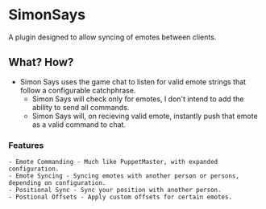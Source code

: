 # SimonSays

A plugin designed to allow syncing of emotes between clients.

## What? How?

* Simon Says uses the game chat to listen for valid emote strings that follow a configurable catchphrase.
    * Simon Says will check only for emotes, I don't intend to add the ability to send all commands.
    * Simon Says will, on recieving  valid emote, instantly push that emote as a valid command to chat.

### Features
    - Emote Commanding - Much like PuppetMaster, with expanded configuration.
    - Emote Syncing - Syncing emotes with another person or persons, depending on configuration.
    - Positional Sync - Sync your position with another person.
    - Postional Offsets - Apply custom offsets for certain emotes.    

